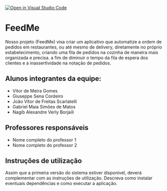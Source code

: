 [![Open in Visual Studio Code](https://classroom.github.com/assets/open-in-vscode-718a45dd9cf7e7f842a935f5ebbe5719a5e09af4491e668f4dbf3b35d5cca122.svg)](https://classroom.github.com/online_ide?assignment_repo_id=10811719&assignment_repo_type=AssignmentRepo)
# FeedMe

 Nosso projeto (FeedMe) visa criar um aplicativo que automatize a ordem de pedidos em restaurantes, ou até mesmo de delivery, diretamente no próprio estabelecimento, criando uma fila de pedidos na cozinha de maneira mais organizada e precisa. a fim de diminuir o tempo da fila de espera dos clientes e a inassertividade na notação de pedidos.

## Alunos integrantes da equipe:

* Vitor de Meira Gomes
* Giuseppe Sena Cordeiro
* João Vítor de Freitas Scarlatelli
* Gabriel Maia Simões de Matos
* Nagib Alexandre Verly Borjaili

## Professores responsáveis

* Nome completo do professor 1
* Nome completo do professor 2

## Instruções de utilização

Assim que a primeira versão do sistema estiver disponível, deverá complementar com as instruções de utilização. Descreva como instalar eventuais dependências e como executar a aplicação.
